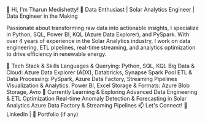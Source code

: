 👋 Hi, I'm Tharun Medishetty!
🚀 Data Enthusiast | Solar Analytics Engineer | Data Engineer in the Making

Passionate about transforming raw data into actionable insights, I specialize in Python, SQL, Power BI, KQL (Azure Data Explorer), and PySpark. With over 4 years of experience in the Solar Analytics industry, I work on data engineering, ETL pipelines, real-time streaming, and analytics optimization to drive efficiency in renewable energy.

🔧 Tech Stack & Skills
Languages & Querying: Python, SQL, KQL
Big Data & Cloud: Azure Data Explorer (ADX), Databricks, Synapse Spark Pool
ETL & Data Processing: PySpark, Azure Data Factory, Streaming Pipelines
Visualization & Analytics: Power BI, Excel
Storage & Formats: Azure Blob Storage, Avro
🌱 Currently Learning & Exploring
Advanced Data Engineering & ETL Optimization
Real-time Anomaly Detection & Forecasting in Solar Analytics
Azure Data Factory & Streaming Pipelines
📫 Let's Connect!
🔗 LinkedIn | 📝 Portfolio (if any)
